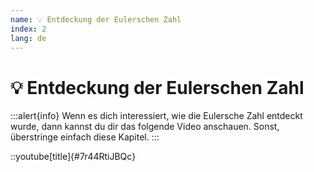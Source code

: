 ```yaml
---
name: 💡 Entdeckung der Eulerschen Zahl
index: 2
lang: de
---
```


# 💡 Entdeckung der Eulerschen Zahl

:::alert{info}
Wenn es dich interessiert, wie die Eulersche Zahl entdeckt wurde, dann kannst du dir das folgende Video anschauen. Sonst, überstringe einfach diese Kapitel.
:::

::youtube[title]{#7r44RtiJBQc}
